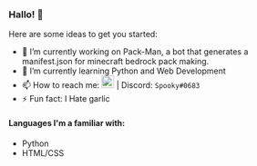 ### Hallo! 👋

Here are some ideas to get you started:

- 🔭 I’m currently working on Pack-Man, a bot that generates a manifest.json for minecraft bedrock pack making.
- 🌱 I’m currently learning Python and Web Development
- 📫 How to reach me: <img alt="My Websute" width="22px" src="https://media.discordapp.net/attachments/836232703379505183/843704449386283048/78dd3a9a29a5fdec.png" /> | Discord: `Spooky#0683`
- ⚡ Fun fact: I Hate garlic

#### Languages I'm a familiar with:

- Python
- HTML/CSS
